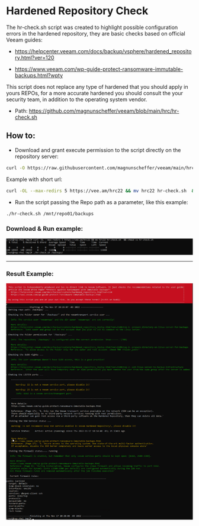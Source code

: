 
# Hardened Repository Check

The hr-check.sh script was created to highlight possible configuration errors in the hardened repository, they are basic checks based on official Veeam guides:

- https://helpcenter.veeam.com/docs/backup/vsphere/hardened_repository.html?ver=120

- https://www.veeam.com/wp-guide-protect-ransomware-immutable-backups.html?wpty

This script does not replace any type of hardened that you should apply in yours REPOs, for a more accurate hardened you should consult the your security team, in addition to the operating system vendor.

- Path: https://github.com/magnunscheffer/veeam/blob/main/hrc/hr-check.sh

## How to:
- Download and grant execute permission to the script directly on the repository server:

```bash
curl -O https://raw.githubusercontent.com/magnunscheffer/veeam/main/hrc/hr-check.sh && chmod +x hr-check.sh
```
Example with short url:
```bash
curl -OL --max-redirs 5 https://vee.am/hrc22 && mv hrc22 hr-check.sh  && chmod +x hr-check.sh
```

- Run the script passing the Repo path as a parameter, like this example:
 
```bash
./hr-check.sh /mnt/repo01/backups
```


### Download & Run example:
![alt text](https://github.com/magnunscheffer/veeam/blob/main/hrc/download-example.png?raw=true)


-----------------------------------------------------------------

### Result Example:

![alt text](https://github.com/magnunscheffer/veeam/blob/main/hrc/run-example1.png?raw=true)
